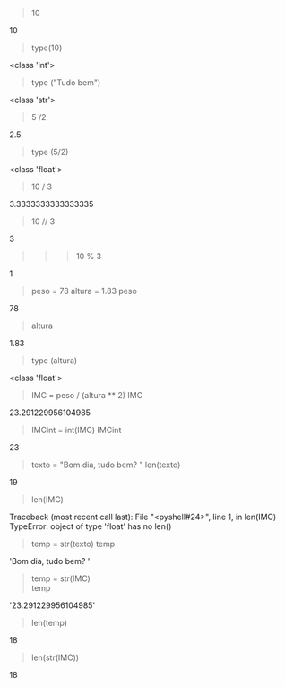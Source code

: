 > 10

10

> type(10)

<class 'int'>

> type ("Tudo bem")

<class 'str'>
> 5 /2

2.5
> type (5/2)

<class 'float'>

> 10 / 3

3.3333333333333335

> 10 // 3

3
>>> 10 % 3

1

> peso = 78
> altura = 1.83
> peso

78

> altura

1.83

> type (altura)

<class 'float'>

> IMC = peso / (altura ** 2)
> IMC

23.291229956104985

> IMCint = int(IMC)
> IMCint

23

> texto = "Bom dia, tudo bem? " 
> len(texto)

19
  
> len(IMC)
  
Traceback (most recent call last):
  File "<pyshell#24>", line 1, in <module>
    len(IMC)
TypeError: object of type 'float' has no len()

> temp = str(texto)
> temp
  
'Bom dia, tudo bem? '
  
> temp = str(IMC)  
> temp
  
'23.291229956104985'

> len(temp)

18

> len(str(IMC))

18
